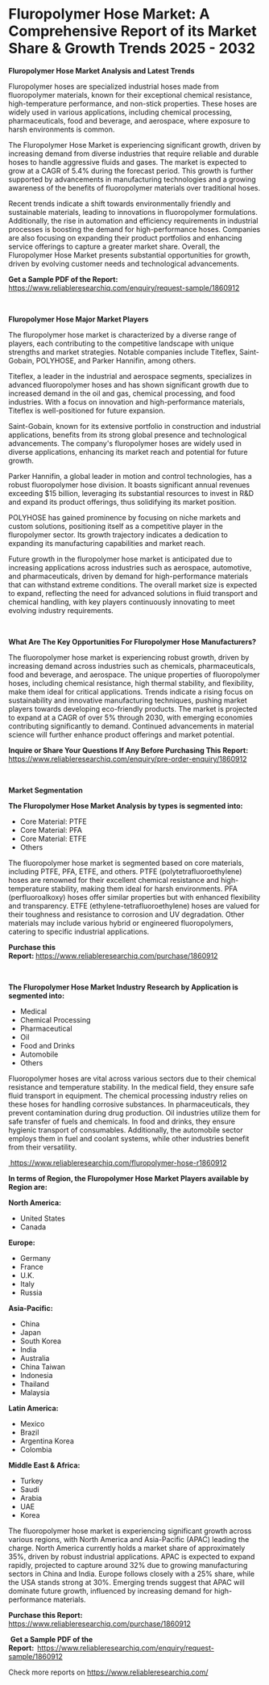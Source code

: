 <p><h1>Fluropolymer Hose Market: A Comprehensive Report of its Market Share & Growth Trends 2025 - 2032</h1></p><p><strong>Fluropolymer Hose Market Analysis and Latest Trends</strong></p>
<p><p>Fluropolymer hoses are specialized industrial hoses made from fluoropolymer materials, known for their exceptional chemical resistance, high-temperature performance, and non-stick properties. These hoses are widely used in various applications, including chemical processing, pharmaceuticals, food and beverage, and aerospace, where exposure to harsh environments is common.</p><p>The Fluropolymer Hose Market is experiencing significant growth, driven by increasing demand from diverse industries that require reliable and durable hoses to handle aggressive fluids and gases. The market is expected to grow at a CAGR of 5.4% during the forecast period. This growth is further supported by advancements in manufacturing technologies and a growing awareness of the benefits of fluoropolymer materials over traditional hoses.</p><p>Recent trends indicate a shift towards environmentally friendly and sustainable materials, leading to innovations in fluoropolymer formulations. Additionally, the rise in automation and efficiency requirements in industrial processes is boosting the demand for high-performance hoses. Companies are also focusing on expanding their product portfolios and enhancing service offerings to capture a greater market share. Overall, the Fluropolymer Hose Market presents substantial opportunities for growth, driven by evolving customer needs and technological advancements.</p></p>
<p><strong>Get a Sample PDF of the Report:&nbsp;</strong> <a href="https://www.reliableresearchiq.com/enquiry/request-sample/1860912?utm_campaign=3073&utm_medium=2&utm_source=Github&utm_content=ia&utm_term=01042025&utm_id=fluropolymer-hose">https://www.reliableresearchiq.com/enquiry/request-sample/1860912</a></p>
<p>&nbsp;</p>
<p><strong>Fluropolymer Hose Major Market Players</strong></p>
<p><p>The fluropolymer hose market is characterized by a diverse range of players, each contributing to the competitive landscape with unique strengths and market strategies. Notable companies include Titeflex, Saint-Gobain, POLYHOSE, and Parker Hannifin, among others.</p><p>Titeflex, a leader in the industrial and aerospace segments, specializes in advanced fluoropolymer hoses and has shown significant growth due to increased demand in the oil and gas, chemical processing, and food industries. With a focus on innovation and high-performance materials, Titeflex is well-positioned for future expansion.</p><p>Saint-Gobain, known for its extensive portfolio in construction and industrial applications, benefits from its strong global presence and technological advancements. The company's fluropolymer hoses are widely used in diverse applications, enhancing its market reach and potential for future growth.</p><p>Parker Hannifin, a global leader in motion and control technologies, has a robust fluoropolymer hose division. It boasts significant annual revenues exceeding $15 billion, leveraging its substantial resources to invest in R&D and expand its product offerings, thus solidifying its market position.</p><p>POLYHOSE has gained prominence by focusing on niche markets and custom solutions, positioning itself as a competitive player in the fluropolymer sector. Its growth trajectory indicates a dedication to expanding its manufacturing capabilities and market reach.</p><p>Future growth in the fluropolymer hose market is anticipated due to increasing applications across industries such as aerospace, automotive, and pharmaceuticals, driven by demand for high-performance materials that can withstand extreme conditions. The overall market size is expected to expand, reflecting the need for advanced solutions in fluid transport and chemical handling, with key players continuously innovating to meet evolving industry requirements.</p></p>
<p>&nbsp;</p>
<p><strong>What Are The Key Opportunities For Fluropolymer Hose Manufacturers?</strong></p>
<p><p>The fluoropolymer hose market is experiencing robust growth, driven by increasing demand across industries such as chemicals, pharmaceuticals, food and beverage, and aerospace. The unique properties of fluoropolymer hoses, including chemical resistance, high thermal stability, and flexibility, make them ideal for critical applications. Trends indicate a rising focus on sustainability and innovative manufacturing techniques, pushing market players towards developing eco-friendly products. The market is projected to expand at a CAGR of over 5% through 2030, with emerging economies contributing significantly to demand. Continued advancements in material science will further enhance product offerings and market potential.</p></p>
<p><strong>Inquire or Share Your Questions If Any Before Purchasing This Report:</strong> <a href="https://www.reliableresearchiq.com/enquiry/pre-order-enquiry/1860912?utm_campaign=3073&utm_medium=2&utm_source=Github&utm_content=ia&utm_term=01042025&utm_id=fluropolymer-hose">https://www.reliableresearchiq.com/enquiry/pre-order-enquiry/1860912</a></p>
<p>&nbsp;</p>
<p><strong>Market Segmentation</strong></p>
<p><strong>The Fluropolymer Hose Market Analysis by types is segmented into:</strong></p>
<p><ul><li>Core Material: PTFE</li><li>Core Material: PFA</li><li>Core Material: ETFE</li><li>Others</li></ul></p>
<p><p>The fluoropolymer hose market is segmented based on core materials, including PTFE, PFA, ETFE, and others. PTFE (polytetrafluoroethylene) hoses are renowned for their excellent chemical resistance and high-temperature stability, making them ideal for harsh environments. PFA (perfluoroalkoxy) hoses offer similar properties but with enhanced flexibility and transparency. ETFE (ethylene-tetrafluoroethylene) hoses are valued for their toughness and resistance to corrosion and UV degradation. Other materials may include various hybrid or engineered fluoropolymers, catering to specific industrial applications.</p></p>
<p><strong>Purchase this Report:&nbsp;</strong><a href="https://www.reliableresearchiq.com/purchase/1860912?utm_campaign=3073&utm_medium=2&utm_source=Github&utm_content=ia&utm_term=01042025&utm_id=fluropolymer-hose">https://www.reliableresearchiq.com/purchase/1860912</a></p>
<p>&nbsp;</p>
<p><strong>The Fluropolymer Hose Market Industry Research by Application is segmented into:</strong></p>
<p><ul><li>Medical</li><li>Chemical Processing</li><li>Pharmaceutical</li><li>Oil</li><li>Food and Drinks</li><li>Automobile</li><li>Others</li></ul></p>
<p><p>Fluoropolymer hoses are vital across various sectors due to their chemical resistance and temperature stability. In the medical field, they ensure safe fluid transport in equipment. The chemical processing industry relies on these hoses for handling corrosive substances. In pharmaceuticals, they prevent contamination during drug production. Oil industries utilize them for safe transfer of fuels and chemicals. In food and drinks, they ensure hygienic transport of consumables. Additionally, the automobile sector employs them in fuel and coolant systems, while other industries benefit from their versatility.</p></p>
<p><a href="https://www.reliableresearchiq.com/fluropolymer-hose-r1860912?utm_campaign=3073&utm_medium=2&utm_source=Github&utm_content=ia&utm_term=01042025&utm_id=fluropolymer-hose">&nbsp;https://www.reliableresearchiq.com/fluropolymer-hose-r1860912</a></p>
<p><strong>In terms of Region, the Fluropolymer Hose Market Players available by Region are:</strong></p>
<p>
    <p> <strong> North America: </strong>
        <ul>
            <li>United States</li>
            <li>Canada</li>
        </ul>
        </p> 
    <p> <strong> Europe: </strong>
        <ul>
            <li>Germany</li>
            <li>France</li>
            <li>U.K.</li>
            <li>Italy</li>
            <li>Russia</li>
        </ul>
        </p> 
    <p> <strong> Asia-Pacific: </strong>
        <ul>
            <li>China</li>
            <li>Japan</li>
            <li>South Korea</li>
            <li>India</li>
            <li>Australia</li>
            <li>China Taiwan</li>
            <li>Indonesia</li>
            <li>Thailand</li>
            <li>Malaysia</li>
        </ul>
        </p> 
    <p> <strong> Latin America: </strong>
        <ul>
            <li>Mexico</li>
            <li>Brazil</li>
            <li>Argentina Korea</li>
            <li>Colombia</li>
        </ul>
        </p> 
    <p> <strong> Middle East & Africa: </strong>
        <ul>
            <li>Turkey</li>
            <li>Saudi</li>
            <li>Arabia</li>
            <li>UAE</li>
            <li>Korea</li>
        </ul>
    </p>
    </p>
<p><p>The fluoropolymer hose market is experiencing significant growth across various regions, with North America and Asia-Pacific (APAC) leading the charge. North America currently holds a market share of approximately 35%, driven by robust industrial applications. APAC is expected to expand rapidly, projected to capture around 32% due to growing manufacturing sectors in China and India. Europe follows closely with a 25% share, while the USA stands strong at 30%. Emerging trends suggest that APAC will dominate future growth, influenced by increasing demand for high-performance materials.</p></p>
<p><strong>Purchase this Report: </strong><a href="https://www.reliableresearchiq.com/purchase/1860912?utm_campaign=3073&utm_medium=2&utm_source=Github&utm_content=ia&utm_term=01042025&utm_id=fluropolymer-hose">https://www.reliableresearchiq.com/purchase/1860912</a></p>
<p>&nbsp;<strong>Get a Sample PDF of the Report:&nbsp;&nbsp;</strong><a href="https://www.reliableresearchiq.com/enquiry/request-sample/1860912?utm_campaign=3073&utm_medium=2&utm_source=Github&utm_content=ia&utm_term=01042025&utm_id=fluropolymer-hose">https://www.reliableresearchiq.com/enquiry/request-sample/1860912</a></p>
<p><strong></strong></p>
<p>Check more reports on <a href="https://www.reliableresearchiq.com/?utm_campaign=3073&utm_medium=2&utm_source=Github&utm_content=ia&utm_term=01042025&utm_id=fluropolymer-hose">https://www.reliableresearchiq.com/</a></p>